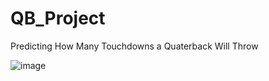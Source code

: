# QB_Project
Predicting How Many Touchdowns a Quaterback Will Throw

![image](https://user-images.githubusercontent.com/86930309/182204292-9bba47db-947a-47fd-acde-dfd9c76246f6.png)
